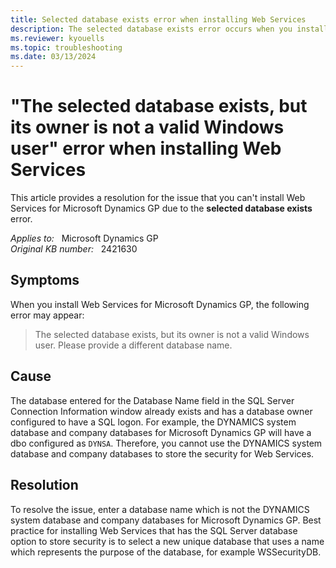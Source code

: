 ```yaml
---
title: Selected database exists error when installing Web Services
description: The selected database exists error occurs when you install Web Services for Microsoft Dynamics GP. Provides a resolution.
ms.reviewer: kyouells
ms.topic: troubleshooting
ms.date: 03/13/2024
---
```

# "The selected database exists, but its owner is not a valid Windows user" error when installing Web Services

This article provides a resolution for the issue that you can't install Web Services for Microsoft Dynamics GP due to the **selected database exists** error.

_Applies to:_ &nbsp; Microsoft Dynamics GP  
_Original KB number:_ &nbsp; 2421630

## Symptoms

When you install Web Services for Microsoft Dynamics GP, the following error may appear:

> The selected database exists, but its owner is not a valid Windows user. Please provide a different database name.

## Cause

The database entered for the Database Name field in the SQL Server Connection Information window already exists and has a database owner configured to have a SQL logon. For example, the DYNAMICS system database and company databases for Microsoft Dynamics GP will have a dbo configured as `DYNSA`. Therefore, you cannot use the DYNAMICS system database and company databases to store the security for Web Services.

## Resolution

To resolve the issue, enter a database name which is not the DYNAMICS system database and company databases for Microsoft Dynamics GP. Best practice for installing Web Services that has the SQL Server database option to store security is to select a new unique database that uses a name which represents the purpose of the database, for example WSSecurityDB.
